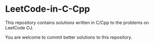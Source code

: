 # LeetCode-in-C-Cpp
This repository contains solutions written in C/Cpp to the problems on LeetCode OJ.

You are welcome to commit better solutions to this repository.
